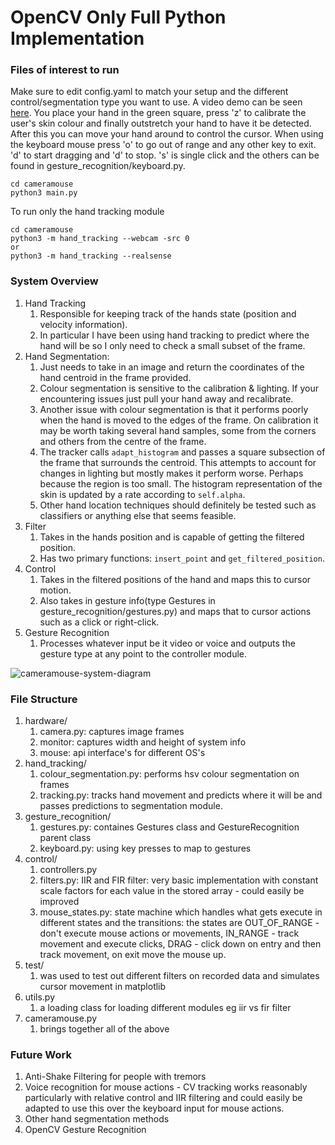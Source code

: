 # OpenCV Only Full Python  Implementation

### Files of interest to run 

Make sure to edit config.yaml to match your setup and the different control/segmentation type you want to use. A video demo can be seen [here](https://youtu.be/ekWOpIs6XiM). You place your hand in the green square, press 'z' to calibrate the user's skin colour and finally outstretch your hand to have it be detected. After this you can move your hand around to control the cursor. When using the keyboard mouse press 'o' to go out of range and any other key to exit. 'd' to start dragging and 'd' to stop. 's' is single click and the others can be found in gesture_recognition/keyboard.py.

```
cd cameramouse
python3 main.py 
```

To run only the hand tracking module
```
cd cameramouse
python3 -m hand_tracking --webcam -src 0
or
python3 -m hand_tracking --realsense
```

### System Overview

1. Hand Tracking 
    1. Responsible for keeping track of the hands state (position and velocity information). 
    2. In particular I have been using hand tracking to predict where the hand will be so I only need to check a small subset of the frame.
2. Hand Segmentation: 
    1. Just needs to take in an image and return the coordinates of the hand centroid in the frame provided.
    2. Colour segmentation is sensitive to the calibration & lighting. If your encountering issues just pull your hand away and recalibrate.
    3. Another issue with colour segmentation is that it performs poorly when the hand is moved to the edges of the frame. On calibration it may be worth taking several hand samples, some from the corners and others from the centre of the frame.
    3. The tracker calls ```adapt_histogram``` and passes a square subsection of the frame that surrounds the centroid. This attempts to account for changes in lighting but mostly makes it perform worse. Perhaps because the region is too small. The histogram representation of the skin is updated by a rate according to ```self.alpha```.
    4. Other hand location techniques should definitely be tested such as classifiers or anything else that seems feasible.
3. Filter 
    1. Takes in the hands position and is capable of getting the filtered position. 
    2. Has two primary functions: ```insert_point``` and ```get_filtered_position```.
4. Control
    1. Takes in the filtered positions of the hand and maps this to cursor motion. 
    2. Also takes in gesture info(type Gestures in gesture_recognition/gestures.py) and maps that to cursor actions such as a click or right-click. 
5. Gesture Recognition
    1. Processes whatever input be it video or voice and outputs the gesture type at any point to the controller module.

![cameramouse-system-diagram](https://github.com/toby-l-baker/assistive-mouse-capstone/blob/master/cameramouse/cameramouse-system-diagram.PNG)

### File Structure

1. hardware/
    1. camera.py: captures image frames
    2. monitor: captures width and height of system info 
    3. mouse: api interface's for different OS's
2. hand_tracking/
    1. colour_segmentation.py: performs hsv colour segmentation on frames 
    2. tracking.py: tracks hand movement and predicts where it will be and passes predictions to segmentation module.
3. gesture_recognition/
    1. gestures.py: containes Gestures class and GestureRecognition parent class
    2. keyboard.py: using key presses to map to gestures
4. control/
    1. controllers.py
    2. filters.py: IIR and FIR filter: very basic implementation with constant scale factors for each value in the stored array - could easily be improved 
    3. mouse_states.py: state machine which handles what gets execute in different states and the transitions: the states are OUT_OF_RANGE - don't execute mouse actions or movements, IN_RANGE - track movement and execute clicks, DRAG - click down on entry and then track movement, on exit move the mouse up.
5. test/
    1. was used to test out different filters on recorded data and simulates cursor movement in matplotlib
5. utils.py
    1. a loading class for loading different modules eg iir vs fir filter
6. cameramouse.py
    1. brings together all of the above 

### Future Work

1. Anti-Shake Filtering for people with tremors
2. Voice recognition for mouse actions - CV tracking works reasonably particularly with relative control and IIR filtering and could easily be adapted to use this over the keyboard input for mouse actions.
3. Other hand segmentation methods
4. OpenCV Gesture Recognition 
